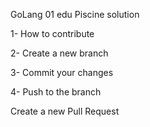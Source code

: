 GoLang 01 edu Piscine solution


1- How to contribute

2- Create a new branch

3- Commit your changes

4- Push to the branch

Create a new Pull Request
